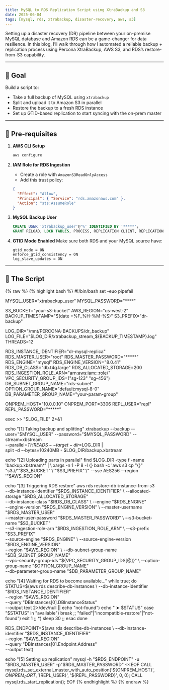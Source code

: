 ```yaml
---
title: MySQL to RDS Replication Script using XtraBackup and S3
date: 2025-06-04
tags: [mysql, rds, xtrabackup, disaster-recovery, aws, s3]
---
```


Setting up a disaster recovery (DR) pipeline between your on-premise MySQL database and Amazon RDS can be a game-changer for data resilience. In this blog, I’ll walk through how I automated a reliable backup + replication process using Percona XtraBackup, AWS S3, and RDS’s restore-from-S3 capability.

---

## 🧭 Goal

Build a script to:

- Take a full backup of MySQL using `xtrabackup`
- Split and upload it to Amazon S3 in parallel
- Restore the backup to a fresh RDS instance
- Set up GTID-based replication to start syncing with the on-prem master

---

## 🔧 Pre-requisites

1. **AWS CLI Setup**
    ```bash
    aws configure
    ```

2. **IAM Role for RDS Ingestion**
    - Create a role with `AmazonS3ReadOnlyAccess`
    - Add this trust policy:
    ```json
    {
      "Effect": "Allow",
      "Principal": { "Service": "rds.amazonaws.com" },
      "Action": "sts:AssumeRole"
    }
    ```

3. **MySQL Backup User**
    ```sql
    CREATE USER 'xtrabackup_user'@'%' IDENTIFIED BY '*****';
    GRANT RELOAD, LOCK TABLES, PROCESS, REPLICATION CLIENT, REPLICATION SLAVE, BACKUP_ADMIN ON *.* TO 'xtrabackup_user'@'%';
    ```

4. **GTID Mode Enabled**
    Make sure both RDS and your MySQL source have:
    ```
    gtid_mode = ON
    enforce_gtid_consistency = ON
    log_slave_updates = ON
    ```

---

## 📝 The Script

{% raw %}
{% highlight bash %}
#!/bin/bash
set -euo pipefail

MYSQL_USER="xtrabackup_user"
MYSQL_PASSWORD="****"

S3_BUCKET="your-s3-bucket"
AWS_REGION="us-west-2"
BACKUP_TIMESTAMP="$(date +%F_%H-%M-%S)"
S3_PREFIX="dr-backup"

LOG_DIR="/mnt/PERCONA-BACKUPS/dr_backup"
LOG_FILE="$LOG_DIR/xtrabackup_stream_${BACKUP_TIMESTAMP}.log"
THREADS=12

RDS_INSTANCE_IDENTIFIER="dr-mysql-replica"
RDS_MASTER_USER="root"
RDS_MASTER_PASSWORD="*****"
RDS_ENGINE="mysql"
RDS_ENGINE_VERSION="8.0.41"
RDS_DB_CLASS="db.t4g.large"
RDS_ALLOCATED_STORAGE=200
RDS_INGESTION_ROLE_ARN="arn:aws:iam::<account>:role/<role-name>"
VPC_SECURITY_GROUP_IDS=("sg-123" "sg-456")
DB_SUBNET_GROUP_NAME="rds-subnet"
OPTION_GROUP_NAME="default:mysql-8-0"
DB_PARAMETER_GROUP_NAME="your-param-group"

ONPREM_HOST="10.0.0.10"
ONPREM_PORT=3306
REPL_USER="repl"
REPL_PASSWORD="*****"

exec >> "$LOG_FILE" 2>&1

echo "[1] Taking backup and splitting"
xtrabackup --backup --user="$MYSQL_USER" --password="$MYSQL_PASSWORD" --stream=xbstream \
  --parallel=$THREADS --target-dir=$LOG_DIR | \
  split -d --bytes=10240MB - $LOG_DIR/backup.xbstream

echo "[2] Uploading parts in parallel"
find $LOG_DIR -type f -name 'backup.xbstream*' | \
  xargs -n 1 -P 8 -I {} bash -c 'aws s3 cp "{}" "s3://'"$S3_BUCKET"'/'"$S3_PREFIX"'/" --sse AES256 --region '"$AWS_REGION"

echo "[3] Triggering RDS restore"
aws rds restore-db-instance-from-s3 \
  --db-instance-identifier "$RDS_INSTANCE_IDENTIFIER" \
  --allocated-storage "$RDS_ALLOCATED_STORAGE" \
  --db-instance-class "$RDS_DB_CLASS" \
  --engine "$RDS_ENGINE" \
  --engine-version "$RDS_ENGINE_VERSION" \
  --master-username "$RDS_MASTER_USER" \
  --master-user-password "$RDS_MASTER_PASSWORD" \
  --s3-bucket-name "$S3_BUCKET" \
  --s3-ingestion-role-arn "$RDS_INGESTION_ROLE_ARN" \
  --s3-prefix "$S3_PREFIX" \
  --source-engine "$RDS_ENGINE" \
  --source-engine-version "$RDS_ENGINE_VERSION" \
  --region "$AWS_REGION" \
  --db-subnet-group-name "$DB_SUBNET_GROUP_NAME" \
  --vpc-security-group-ids "${VPC_SECURITY_GROUP_IDS[@]}" \
  --option-group-name "$OPTION_GROUP_NAME" \
  --db-parameter-group-name "$DB_PARAMETER_GROUP_NAME"

echo "[4] Waiting for RDS to become available..."
while true; do
  STATUS=$(aws rds describe-db-instances \
    --db-instance-identifier "$RDS_INSTANCE_IDENTIFIER" \
    --region "$AWS_REGION" \
    --query "DBInstances[0].DBInstanceStatus" \
    --output text 2>/dev/null || echo "not-found")
  echo "  ➤ $STATUS"
  case "$STATUS" in
    "available") break ;; 
    "failed"|"incompatible-restore"|"not-found") exit 1 ;; 
    *) sleep 30 ;;
  esac
done

RDS_ENDPOINT=$(aws rds describe-db-instances \
  --db-instance-identifier "$RDS_INSTANCE_IDENTIFIER" \
  --region "$AWS_REGION" \
  --query "DBInstances[0].Endpoint.Address" \
  --output text)

echo "[5] Setting up replication"
mysql -h "$RDS_ENDPOINT" -u "$RDS_MASTER_USER" -p"$RDS_MASTER_PASSWORD" <<EOF
CALL mysql.rds_set_external_master_with_auto_position('${ONPREM_HOST}', ${ONPREM_PORT}, '${REPL_USER}', '${REPL_PASSWORD}', 0, 0);
CALL mysql.rds_start_replication();
EOF
{% endhighlight %}
{% endraw %}
